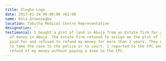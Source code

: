 ```yaml
---
title: Ologbo Logo
date: 2017-01-24 00:00:00 +01:00
name: Kola Arowosegbe
location: Tabitha Medical Centre Representative
designation: ''
testimonial: I bought a plot of land in Abuja from an Estate firm for a huge amount
  of money in Abuja. The estate firm refused to assign me the plot of land that I
  paid for and refused to refund my money for more than 2 years. They even dared me
  to take the case to the police or to court. I reported to the CPC and I got a full
  refund of my money without paying a dime to the CPC.
---
```


